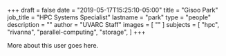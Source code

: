 +++
draft = false
date = "2019-05-17T15:25:10-05:00"
title = "Gisoo Park"
job_title = "HPC Systems Specialist"
lastname = "park"
type = "people"
description = ""
author = "UVARC Staff"
images = [
  ""
]
subjects = [
  "hpc",
  "rivanna",
  "parallel-computing",
  "storage",
]
+++

More about this user goes here.
